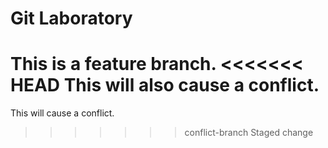 # Git Laboratory
This is a feature branch.
<<<<<<< HEAD
This will also cause a conflict.
=======
This will cause a conflict.
>>>>>>> conflict-branch
Staged change
